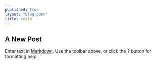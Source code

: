 ```yaml
---
published: true
layout: "blog-post"
title: test6
---
```


## A New Post

Enter text in [Markdown](http://daringfireball.net/projects/markdown/). Use the toolbar above, or click the **?** button for formatting help.
